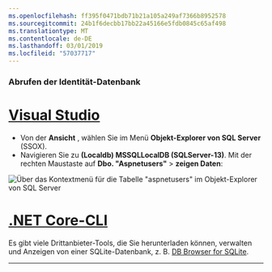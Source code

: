 ```yaml
---
ms.openlocfilehash: ff395f0471bdb71b21a105a249af7366b8952578
ms.sourcegitcommit: 24b1f6decbb17bb22a45166e5fdb0845c65af498
ms.translationtype: MT
ms.contentlocale: de-DE
ms.lasthandoff: 03/01/2019
ms.locfileid: "57037717"
---
```

### <a name="view-the-identity-database"></a>Abrufen der Identität-Datenbank

# <a name="visual-studiotabvisual-studio"></a>[Visual Studio](#tab/visual-studio) 

* Von der **Ansicht** , wählen Sie im Menü **Objekt-Explorer von SQL Server** (SSOX).
* Navigieren Sie zu **(Localdb) MSSQLLocalDB (SQLServer-13)**. Mit der rechten Maustaste auf **Dbo. "Aspnetusers"** > **zeigen Daten**:

![Über das Kontextmenü für die Tabelle "aspnetusers" im Objekt-Explorer von SQL Server](~/security/authentication/accconfirm/_static/ssox.png)

# <a name="net-core-clitabnetcore-cli"></a>[.NET Core-CLI](#tab/netcore-cli)

Es gibt viele Drittanbieter-Tools, die Sie herunterladen können, verwalten und Anzeigen von einer SQLite-Datenbank, z. B. [DB Browser for SQLite](http://sqlitebrowser.org/).

------